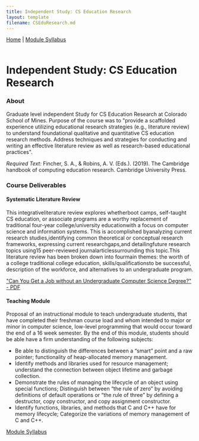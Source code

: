 ```yaml
---
title: Independent Study: CS Education Research
layout: template
filename: CSEduResearch.md
---
```


<nav>
  <a href="https://monawade0507.github.io/Graduate-Portfolio/">Home</a> |
  <a href="https://monawade0507.github.io/Graduate-Portfolio/Module-Syllabus">Module Syllabus</a>
</nav>
&emsp;
&emsp;
&emsp;

# Independent Study: CS Education Research

### About
Graduate level independent Study for CS Education Research at Colorado School of Mines. Purpose of the course was to "provide a scaffolded experience utilizing educational research strategies (e.g., literature review) to understand foundational qualitative and quantitative CS education research methods. Address techniques and strategies for conducting and writing an
effective literature review as well as research-based educational practices".

_Required Text:_
Fincher, S. A., & Robins, A. V. (Eds.). (2019). The Cambridge handbook of computing
education research. Cambridge University Press.

### Course Deliverables
#### Systematic Literature Review

This integrativeliterature review explores whetherboot camps, self-taught CS education, or associate programs are a worthy replacement of traditional four-year college/university educationwith a focus on computer science and information systems. This is accomplished byanalyzing current research studies,identifying common theoretical or conceptual research frameworks, expressing current researchgaps,and detailingfuture research topics using15 peer-reviewed journalarticlessurrounding this topic.This literature review has been broken down into fourmain themes: the worth of a college traditional college education, skills/qualificationsto be successful, description of the workforce, and alternatives to an undergraduate program.

<a href="https://mines0-my.sharepoint.com/:b:/g/personal/dwade_mines_edu/Ea4jx9mw0IRMlkeHhowqSkYBsnnJWHJ0Osi-4W6haWpLUQ?e=FwZGA6"> "Can You Get a Job without an Undergraduate Computer Science Degree?" - PDF </a>

#### Teaching Module 

Proposal of an instructional module to teach undergraduate students, that have completed their freshman course load and whom intended to major or minor in computer science, low-level programming that would occur toward the end of a 16 week semester. By the end of this module, students should be able have a firm understanding of the following subjects:

- Be able to distinguish the differences between a “smart” point and a raw pointer; functionality of heap-allocated memory management.
- Identify methods and libraries used for resource management; understand the connection between object lifetime and garbage collection.
- Demonstrate the rules of managing the lifecycle of an object using special functions; Distinguish between “the rule of zero” by avoiding definitions of default operations or “the rule of three” by defining a destructor, copy constructor, and copy assignment constructor.
- Identify functions, libraries, and methods that C and C++ have for memory lifecycle; Categorize the variations of memory management of C and C++.

[Module Syllabus](https://monawade0507.github.io/Graduate-Portfolio/Module-Syllabus)
